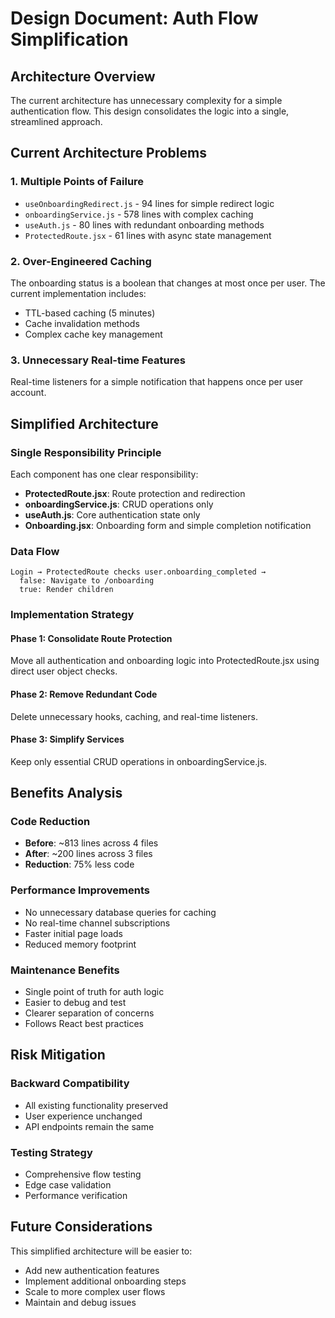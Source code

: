 # Design Document: Auth Flow Simplification

## Architecture Overview

The current architecture has unnecessary complexity for a simple authentication flow. This design consolidates the logic into a single, streamlined approach.

## Current Architecture Problems

### 1. Multiple Points of Failure
- `useOnboardingRedirect.js` - 94 lines for simple redirect logic
- `onboardingService.js` - 578 lines with complex caching
- `useAuth.js` - 80 lines with redundant onboarding methods
- `ProtectedRoute.jsx` - 61 lines with async state management

### 2. Over-Engineered Caching
The onboarding status is a boolean that changes at most once per user. The current implementation includes:
- TTL-based caching (5 minutes)
- Cache invalidation methods
- Complex cache key management

### 3. Unnecessary Real-time Features
Real-time listeners for a simple notification that happens once per user account.

## Simplified Architecture

### Single Responsibility Principle
Each component has one clear responsibility:

- **ProtectedRoute.jsx**: Route protection and redirection
- **onboardingService.js**: CRUD operations only
- **useAuth.js**: Core authentication state only
- **Onboarding.jsx**: Onboarding form and simple completion notification

### Data Flow
```
Login → ProtectedRoute checks user.onboarding_completed → 
  false: Navigate to /onboarding
  true: Render children
```

### Implementation Strategy

#### Phase 1: Consolidate Route Protection
Move all authentication and onboarding logic into ProtectedRoute.jsx using direct user object checks.

#### Phase 2: Remove Redundant Code
Delete unnecessary hooks, caching, and real-time listeners.

#### Phase 3: Simplify Services
Keep only essential CRUD operations in onboardingService.js.

## Benefits Analysis

### Code Reduction
- **Before**: ~813 lines across 4 files
- **After**: ~200 lines across 3 files
- **Reduction**: 75% less code

### Performance Improvements
- No unnecessary database queries for caching
- No real-time channel subscriptions
- Faster initial page loads
- Reduced memory footprint

### Maintenance Benefits
- Single point of truth for auth logic
- Easier to debug and test
- Clearer separation of concerns
- Follows React best practices

## Risk Mitigation

### Backward Compatibility
- All existing functionality preserved
- User experience unchanged
- API endpoints remain the same

### Testing Strategy
- Comprehensive flow testing
- Edge case validation
- Performance verification

## Future Considerations

This simplified architecture will be easier to:
- Add new authentication features
- Implement additional onboarding steps
- Scale to more complex user flows
- Maintain and debug issues